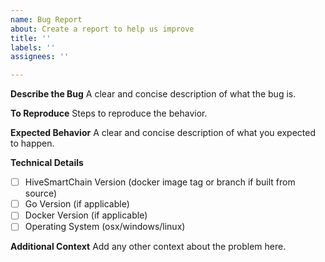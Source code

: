 ```yaml
---
name: Bug Report
about: Create a report to help us improve
title: ''
labels: ''
assignees: ''

---
```


**Describe the Bug**
A clear and concise description of what the bug is.

**To Reproduce**
Steps to reproduce the behavior.

**Expected Behavior**
A clear and concise description of what you expected to happen.

**Technical Details**
- [ ] HiveSmartChain Version (docker image tag or branch if built from source)
- [ ] Go Version (if applicable)
- [ ] Docker Version (if applicable)
- [ ] Operating System (osx/windows/linux)

**Additional Context**
Add any other context about the problem here.
